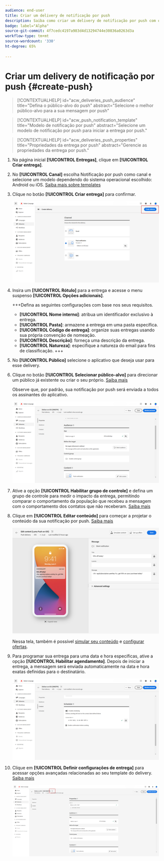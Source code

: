 ```yaml
---
audience: end-user
title: Criar um delivery de notificação por push
description: Saiba como criar um delivery de notificação por push com o Adobe Campaign Web
badge: label="Alpha"
source-git-commit: 4f7cedc4197a983d4d13294744e30836a0263d3a
workflow-type: tm+mt
source-wordcount: '330'
ht-degree: 65%

---
```


# Criar um delivery de notificação por push {#create-push}

>[!CONTEXTUALHELP]
>id="acw_deliveries_push_audience"
>title="Defina o público-alvo do push"
>abstract="Selecione o melhor público-alvo para a sua mensagem por push"

>[!CONTEXTUALHELP]
>id="acw_push_notification_template"
>title="Modelo de notificação por push"
>abstract="Selecione um modelo de notificação por push para iniciar a entrega por push."

>[!CONTEXTUALHELP]
>id="acw_deliveries_push_properties"
>title="Propriedades da entrega por push"
>abstract="Gerencie as propriedades da entrega por push."

1. Na página inicial **[!UICONTROL Entregas]**, clique em **[!UICONTROL Criar entrega]**.

1. No **[!UICONTROL Canal]** escolha Notificação por push como canal e selecione um modelo dependendo do sistema operacional escolhido: Android ou iOS. [Saiba mais sobre templates](../msg/delivery-template.md)

1. Clique no botão **[!UICONTROL Criar entrega]** para confirmar.

   ![](assets/push_create_1.png)

1. Insira um **[!UICONTROL Rótulo]** para a entrega e acesse o menu suspenso **[!UICONTROL Opções adicionais]**.

   +++Defina as seguintes configurações com base nos seus requisitos.
   * **[!UICONTROL Nome interno]**: atribua um identificador exclusivo à entrega.
   * **[!UICONTROL Pasta]**: armazene a entrega em uma pasta específica.
   * **[!UICONTROL Código de entrega]**: organize suas entregas usando sua própria convenção de nomeação.
   * **[!UICONTROL Descrição]**: forneça uma descrição da entrega.
   * **[!UICONTROL Natureza]**: especifique a natureza do email para fins de classificação.
+++

1. No **[!UICONTROL Público]** selecione o aplicativo que deseja usar para esse delivery.

1. Clique no botão **[!UICONTROL Selecionar público-alvo]** para direcionar um público já existente ou criar o seu próprio. [Saiba mais](../audience/about-audiences.md)

   Observe que, por padrão, sua notificação por push será enviada a todos os assinantes do aplicativo.

   ![](assets/push_create_2.png)

1. Ative a opção **[!UICONTROL Habilitar grupo de controle]** e defina um grupo de controle para medir o impacto da entrega, permitindo comparar o comportamento da população que recebeu a mensagem com o comportamento dos contatos que não receberam. [Saiba mais](../audience/control-group.md)

1. Clique em **[!UICONTROL Editar conteúdo]** para começar a projetar o conteúdo da sua notificação por push. [Saiba mais](content-push.md)

   ![](assets/push_create_5.png)

   Nessa tela, também é possível [simular seu conteúdo](../preview-test/preview-test.md) e [configurar ofertas](../content/offers.md).

1. Para programar sua entrega para uma data e hora específicas, ative a opção **[!UICONTROL Habilitar agendamento]**. Depois de iniciar a entrega, a mensagem será enviada automaticamente na data e hora exatas definidas para o destinatário.

   ![](assets/push_create_3.png)

1. Clique em **[!UICONTROL Definir configurações de entrega]** para acessar opções avançadas relacionadas ao seu template do delivery. [Saiba mais](../advanced-settings/delivery-settings.md)

   ![](assets/push_create_4.png)
